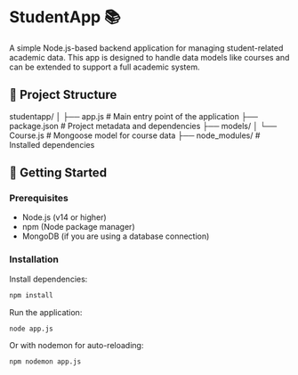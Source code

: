 # StudentApp 📚

A simple Node.js-based backend application for managing student-related academic data. This app is designed to handle data models like courses and can be extended to support a full academic system.

## 📁 Project Structure

studentapp/
│
├── app.js # Main entry point of the application
├── package.json # Project metadata and dependencies
├── models/
│ └── Course.js # Mongoose model for course data
├── node_modules/ # Installed dependencies


## 🚀 Getting Started

### Prerequisites

- Node.js (v14 or higher)
- npm (Node package manager)
- MongoDB (if you are using a database connection)

### Installation

Install dependencies:

```bash
npm install
```

Run the application:

```
node app.js
```

Or with nodemon for auto-reloading:

```bash
npm nodemon app.js
```
